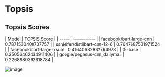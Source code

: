 # Topsis
<h2> Topsis Scores </h2>
| Model | TOPSIS Score |
| ----- | ----------- |
| facebook/bart-large-cnn | 0.7871530400737757 |
| sshleifer/distilbart-cnn-12-6 | 0.7647687531971524 |
| facebook/bart-large-xsum | 0.41640632832764973 |
| t5-base | 0.35056462434911406 |
| google/pegasus-cnn_dailymail | 0.2268980362618784 | 
<br>

![image](https://github.com/user-attachments/assets/9903eba8-d16c-4665-9c39-a5969d9929f7)

